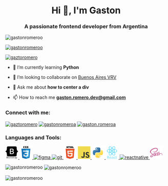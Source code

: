 <h1 align="center">Hi 👋, I'm Gaston</h1>
<h3 align="center">A passionate frontend developer from Argentina</h3>

<p align="left"> <img src="https://komarev.com/ghpvc/?username=gastonromeroo&label=Profile%20views&color=0e75b6&style=flat" alt="gastonromeroo" /> </p>

<p align="left"> <a href="https://github.com/ryo-ma/github-profile-trophy"><img src="https://github-profile-trophy.vercel.app/?username=gastonromeroo" alt="gastonromeroo" /></a> </p>

<p align="left"> <a href="https://twitter.com/gaztoromero" target="blank"><img src="https://img.shields.io/twitter/follow/gaztoromero?logo=twitter&style=for-the-badge" alt="gaztoromero" /></a> </p>

- 🌱 I’m currently learning **Python**

- 👯 I’m looking to collaborate on [Buenos Aires VRV](https://www.buenosairesvrv.com.ar/)

- 💬 Ask me about **how to center a div**

- 📫 How to reach me **gaston.romero.dev@gmail.com**

<h3 align="left">Connect with me:</h3>
<p align="left">
<a href="https://twitter.com/gaztoromero" target="blank"><img align="center" src="https://raw.githubusercontent.com/rahuldkjain/github-profile-readme-generator/master/src/images/icons/Social/twitter.svg" alt="gaztoromero" height="30" width="40" /></a>
<a href="https://linkedin.com/in/gastonromeroa" target="blank"><img align="center" src="https://raw.githubusercontent.com/rahuldkjain/github-profile-readme-generator/master/src/images/icons/Social/linked-in-alt.svg" alt="gastonromeroa" height="30" width="40" /></a>
<a href="https://instagram.com/gaston.romeroa" target="blank"><img align="center" src="https://raw.githubusercontent.com/rahuldkjain/github-profile-readme-generator/master/src/images/icons/Social/instagram.svg" alt="gaston.romeroa" height="30" width="40" /></a>
</p>

<h3 align="left">Languages and Tools:</h3>
<p align="left"> <a href="https://getbootstrap.com" target="_blank" rel="noreferrer"> <img src="https://raw.githubusercontent.com/devicons/devicon/master/icons/bootstrap/bootstrap-plain-wordmark.svg" alt="bootstrap" width="40" height="40"/> </a> <a href="https://www.w3schools.com/css/" target="_blank" rel="noreferrer"> <img src="https://raw.githubusercontent.com/devicons/devicon/master/icons/css3/css3-original-wordmark.svg" alt="css3" width="40" height="40"/> </a> <a href="https://www.figma.com/" target="_blank" rel="noreferrer"> <img src="https://www.vectorlogo.zone/logos/figma/figma-icon.svg" alt="figma" width="40" height="40"/> </a> <a href="https://git-scm.com/" target="_blank" rel="noreferrer"> <img src="https://www.vectorlogo.zone/logos/git-scm/git-scm-icon.svg" alt="git" width="40" height="40"/> </a> <a href="https://www.w3.org/html/" target="_blank" rel="noreferrer"> <img src="https://raw.githubusercontent.com/devicons/devicon/master/icons/html5/html5-original-wordmark.svg" alt="html5" width="40" height="40"/> </a> <a href="https://developer.mozilla.org/en-US/docs/Web/JavaScript" target="_blank" rel="noreferrer"> <img src="https://raw.githubusercontent.com/devicons/devicon/master/icons/javascript/javascript-original.svg" alt="javascript" width="40" height="40"/> </a> <a href="https://www.python.org" target="_blank" rel="noreferrer"> <img src="https://raw.githubusercontent.com/devicons/devicon/master/icons/python/python-original.svg" alt="python" width="40" height="40"/> </a> <a href="https://reactjs.org/" target="_blank" rel="noreferrer"> <img src="https://raw.githubusercontent.com/devicons/devicon/master/icons/react/react-original-wordmark.svg" alt="react" width="40" height="40"/> </a> <a href="https://reactnative.dev/" target="_blank" rel="noreferrer"> <img src="https://reactnative.dev/img/header_logo.svg" alt="reactnative" width="40" height="40"/> </a> <a href="https://sass-lang.com" target="_blank" rel="noreferrer"> <img src="https://raw.githubusercontent.com/devicons/devicon/master/icons/sass/sass-original.svg" alt="sass" width="40" height="40"/> </a> </p>

<p><img align="left" src="https://github-readme-stats.vercel.app/api/top-langs?username=gastonromeroo&show_icons=true&locale=en&layout=compact" alt="gastonromeroo" /></p>

<p>&nbsp;<img align="center" src="https://github-readme-stats.vercel.app/api?username=gastonromeroo&show_icons=true&locale=en" alt="gastonromeroo" /></p>

<p><img align="center" src="https://github-readme-streak-stats.herokuapp.com/?user=gastonromeroo&" alt="gastonromeroo" /></p>
